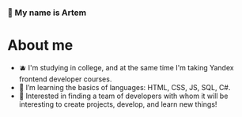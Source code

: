 ### 🌌 My name is Artem

# About me

- 🫐 I'm studying in college, and at the same time I'm taking Yandex frontend developer courses.
- 🧢 I’m learning the basics of languages: HTML, CSS, JS, SQL, C#.
- 🔑 Interested in finding a team of developers with whom it will be interesting to create projects, develop, and learn new things!
